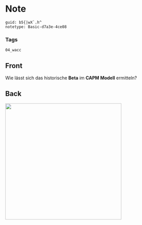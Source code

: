 # Note
```
guid: b5{|wX`.h^
notetype: Basic-d7a3e-4ce08
```

### Tags
```
04_wacc
```

## Front
<p>Wie lässt sich das historische <b>Beta</b> im <b>CAPM Modell</b>
ermitteln?

## Back
<p><img src="12FRzfsaLT23NofAg1Cs.png" style="width: 366px;">
